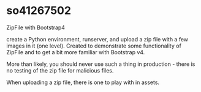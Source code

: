 # so41267502
ZipFile with Bootstrap4

create a Python environment, runserver, and upload a zip file with a few images in it (one level). Created to demonstrate some functionality of ZipFile and to get a bit more familiar with Bootstrap v4. 

More than likely, you should never use such a thing in production - there is no testing of the zip file for malicious files.

When uploading a zip file, there is one to play with in assets.
